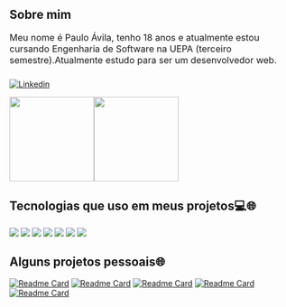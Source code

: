 ## Sobre mim
<div style='font-size:12pt;'>
Meu nome é Paulo Ávila, tenho 18 anos e atualmente estou cursando Engenharia de Software na UEPA (terceiro semestre).Atualmente estudo para ser um desenvolvedor web.
</div>

<div style="display:flex;justify-content:start;margin-top:10px">
    
[![Linkedin](https://img.shields.io/badge/LinkedIn-0077B5?style=for-the-badge&logo=linkedin&logoColor=white)](https://www.linkedin.com/in/paulo-francisco-%C3%A1vila-neto-8b5b17304?utm_source=share&utm_campaign=share_via&utm_content=profile&utm_medium=android_app)    
    
</div>
       <div style="display:flex;align-items:start;">
        <img style="height:150px;"  src='https://github-readme-stats.vercel.app/api?username=paulinbrgamer&theme=dark'></img>
        <img style="height:150px;"  src='https://github-readme-stats.vercel.app/api/top-langs/?username=paulinbrgamer&hide_progress=true&theme=dark'></img>   
    </div>


  ## Tecnologias que uso em meus projetos💻🌐

<div style='display:inline_block;justify-content:start;'>
    <img  src='https://img.shields.io/badge/JavaScript-F7DF1E?style=for-the-badge&logo=javascript&logoColor=black'></img>
    <img  src='https://img.shields.io/badge/CSS3-1572B6?style=for-the-badge&logo=css3&logoColor=white'></img>
    <img  src='https://img.shields.io/badge/HTML5-E34F26?style=for-the-badge&logo=html5&logoColor=white'></img>
    <img  src='https://img.shields.io/badge/React-20232A?style=for-the-badge&logo=react&logoColor=61DAFB'></img>
    <img  src='https://img.shields.io/badge/MySQL-00000F?style=for-the-badge&logo=mysql&logoColor=white'></img>
    <img  src='https://img.shields.io/badge/PHP-8892BF?style=for-the-badge&logo=php&logoColor=white'></img>
    <img  src='https://img.shields.io/badge/GIT-E44C30?style=for-the-badge&logo=git&logoColor=white'></img>
</div>

  ## Alguns projetos pessoais🌐

  <div>
      
[![Readme Card](https://github-readme-stats.vercel.app/api/pin/?username=paulinbrgamer&repo=CountriesSearch&theme=dark)](https://github.com/paulinbrgamer/Adelog)
[![Readme Card](https://github-readme-stats.vercel.app/api/pin/?username=paulinbrgamer&repo=CountriesSearch&theme=dark)](https://github.com/paulinbrgamer/CountriesSearch)
[![Readme Card](https://github-readme-stats.vercel.app/api/pin/?username=paulinbrgamer&repo=Dashub&theme=dark)](https://github.com/paulinbrgamer/Dashub)
[![Readme Card](https://github-readme-stats.vercel.app/api/pin/?username=paulinbrgamer&repo=Notes&theme=dark)](https://github.com/paulinbrgamer/Notes)
[![Readme Card](https://github-readme-stats.vercel.app/api/pin/?username=paulinbrgamer&repo=CSV-modify&theme=dark)](https://github.com/paulinbrgamer/CSV-modify)

  </div>


